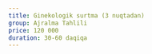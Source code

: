```yaml
---
title: Ginekologik surtma (3 nuqtadan)
group: Ajralma Tahlili
price: 120 000
duration: 30-60 daqiqa
---
```

